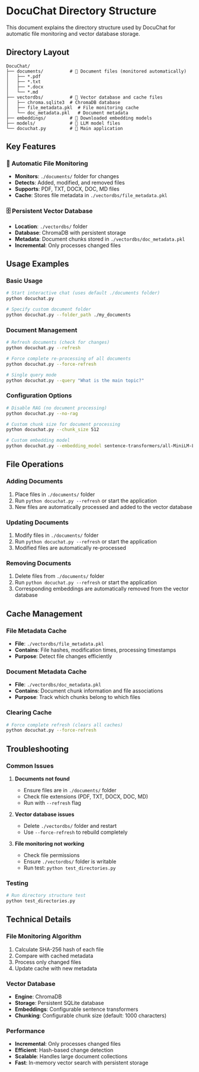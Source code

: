 # DocuChat Directory Structure

This document explains the directory structure used by DocuChat for automatic file monitoring and vector database storage.

## Directory Layout

```
DocuChat/
├── documents/          # 📂 Document files (monitored automatically)
│   ├── *.pdf
│   ├── *.txt
│   ├── *.docx
│   └── *.md
├── vectordbs/          # 📂 Vector database and cache files
│   ├── chroma.sqlite3  # ChromaDB database
│   ├── file_metadata.pkl  # File monitoring cache
│   └── doc_metadata.pkl   # Document metadata
├── embeddings/         # 📂 Downloaded embedding models
├── models/             # 📂 LLM model files
└── docuchat.py         # 🐍 Main application
```

## Key Features

### 🔄 Automatic File Monitoring
- **Monitors**: `./documents/` folder for changes
- **Detects**: Added, modified, and removed files
- **Supports**: PDF, TXT, DOCX, DOC, MD files
- **Cache**: Stores file metadata in `./vectordbs/file_metadata.pkl`

### 🗄️ Persistent Vector Database
- **Location**: `./vectordbs/` folder
- **Database**: ChromaDB with persistent storage
- **Metadata**: Document chunks stored in `./vectordbs/doc_metadata.pkl`
- **Incremental**: Only processes changed files

## Usage Examples

### Basic Usage
```bash
# Start interactive chat (uses default ./documents folder)
python docuchat.py

# Specify custom document folder
python docuchat.py --folder_path ./my_documents
```

### Document Management
```bash
# Refresh documents (check for changes)
python docuchat.py --refresh

# Force complete re-processing of all documents
python docuchat.py --force-refresh

# Single query mode
python docuchat.py --query "What is the main topic?"
```

### Configuration Options
```bash
# Disable RAG (no document processing)
python docuchat.py --no-rag

# Custom chunk size for document processing
python docuchat.py --chunk_size 512

# Custom embedding model
python docuchat.py --embedding_model sentence-transformers/all-MiniLM-L6-v2
```

## File Operations

### Adding Documents
1. Place files in `./documents/` folder
2. Run `python docuchat.py --refresh` or start the application
3. New files are automatically processed and added to the vector database

### Updating Documents
1. Modify files in `./documents/` folder
2. Run `python docuchat.py --refresh` or start the application
3. Modified files are automatically re-processed

### Removing Documents
1. Delete files from `./documents/` folder
2. Run `python docuchat.py --refresh` or start the application
3. Corresponding embeddings are automatically removed from the vector database

## Cache Management

### File Metadata Cache
- **File**: `./vectordbs/file_metadata.pkl`
- **Contains**: File hashes, modification times, processing timestamps
- **Purpose**: Detect file changes efficiently

### Document Metadata Cache
- **File**: `./vectordbs/doc_metadata.pkl`
- **Contains**: Document chunk information and file associations
- **Purpose**: Track which chunks belong to which files

### Clearing Cache
```bash
# Force complete refresh (clears all caches)
python docuchat.py --force-refresh
```

## Troubleshooting

### Common Issues

1. **Documents not found**
   - Ensure files are in `./documents/` folder
   - Check file extensions (PDF, TXT, DOCX, DOC, MD)
   - Run with `--refresh` flag

2. **Vector database issues**
   - Delete `./vectordbs/` folder and restart
   - Use `--force-refresh` to rebuild completely

3. **File monitoring not working**
   - Check file permissions
   - Ensure `./vectordbs/` folder is writable
   - Run test: `python test_directories.py`

### Testing
```bash
# Run directory structure test
python test_directories.py
```

## Technical Details

### File Monitoring Algorithm
1. Calculate SHA-256 hash of each file
2. Compare with cached metadata
3. Process only changed files
4. Update cache with new metadata

### Vector Database
- **Engine**: ChromaDB
- **Storage**: Persistent SQLite database
- **Embeddings**: Configurable sentence transformers
- **Chunking**: Configurable chunk size (default: 1000 characters)

### Performance
- **Incremental**: Only processes changed files
- **Efficient**: Hash-based change detection
- **Scalable**: Handles large document collections
- **Fast**: In-memory vector search with persistent storage